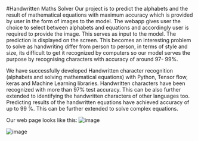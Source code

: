 #Handwritten Maths Solver
Our project is to predict the alphabets and the result of mathematical equations with
maximum accuracy which is provided by user in the form of images to the model.
The webapp gives user the choice to select between alphabets and equations and
accordingly user is required to provide the image. This serves as input to the
model.
The prediction is displayed on the screen.
This becomes an interesting problem to solve as handwriting differ from person to
person, in terms of style and size, its difficult to get it recognized by computers so our
model serves the purpose by recognising characters with accuracy of around 97- 99%.

We have successfully developed Handwritten character recognition (alphabets and
solving mathematical equations) with Python, Tensor flow, keras and Machine
Learning libraries.
Handwritten characters have been recognized with more than 97% test accuracy.
This can be also further extended to identifying the handwritten characters of other
languages too.
Predicting results of the handwritten equations have achieved accuracy of up to 99
%. This can be further extended to solve complex equations.

Our web page looks like this:
![image](https://github.com/user-attachments/assets/796aeebb-a62f-48ef-a021-b747bed0696f)

![image](https://github.com/user-attachments/assets/0e0541ac-556a-4e28-9839-3c871563f2e1)


